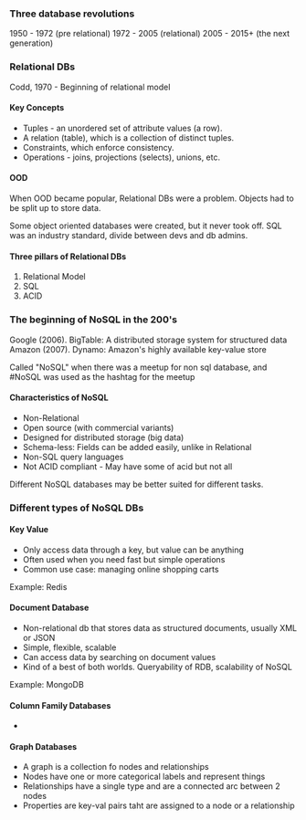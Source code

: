 ### Three database revolutions

1950 - 1972 (pre relational)
1972 - 2005 (relational)
2005 - 2015+ (the next generation)

### Relational DBs

Codd, 1970 - Beginning of relational model

#### Key Concepts

* Tuples - an unordered set of attribute values (a row).
* A relation (table), which is a collection of distinct tuples.
* Constraints, which enforce consistency.
* Operations - joins, projections (selects), unions, etc.

#### OOD

When OOD became popular, Relational DBs were a problem. Objects had to be split up to store data.

Some object oriented databases were created, but it never took off. SQL was an industry standard, divide between devs and db admins.

#### Three pillars of Relational DBs

1) Relational Model
2) SQL
3) ACID

### The beginning of NoSQL in the 200's

Google (2006). BigTable: A distributed storage system for structured data
Amazon (2007). Dynamo: Amazon's highly available key-value store

Called "NoSQL" when there was a meetup for non sql database, and #NoSQL was used as the hashtag for the meetup

#### Characteristics of NoSQL

* Non-Relational
* Open source (with commercial variants)
* Designed for distributed storage (big data)
* Schema-less: Fields can be added easily, unlike in Relational
* Non-SQL query languages
* Not ACID compliant - May have some of acid but not all

Different NoSQL databases may be better suited for different tasks.

### Different types of NoSQL DBs

#### Key Value

* Only access data through a key, but value can be anything
* Often used when you need fast but simple operations
* Common use case: managing online shopping carts

Example: Redis

#### Document Database

* Non-relational db that stores data as structured documents, usually XML or JSON
* Simple, flexible, scalable
* Can access data by searching on document values
* Kind of a best of both worlds. Queryability of RDB, scalability of NoSQL

Example: MongoDB

#### Column Family Databases

* 

#### Graph Databases

* A graph is a collection fo nodes and relationships
* Nodes have one or more categorical labels and represent things
* Relationships have a single type and are a connected arc between 2 nodes
* Properties are key-val pairs taht are assigned to a node or a relationship
